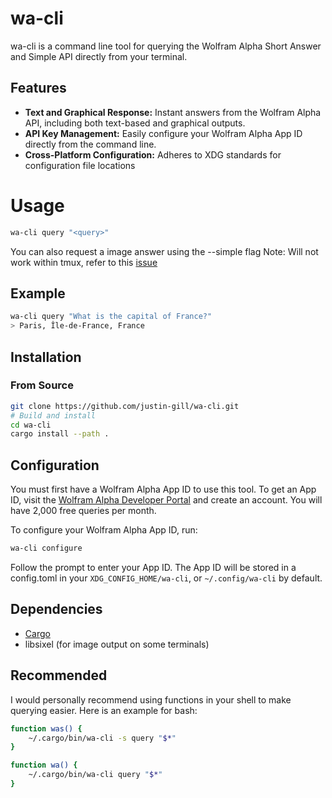 # wa-cli

wa-cli is a command line tool for querying the Wolfram Alpha Short Answer and Simple API directly from your terminal.

## Features

- **Text and Graphical Response:** Instant answers from the Wolfram Alpha API, including both text-based and graphical outputs.
- **API Key Management:** Easily configure your Wolfram Alpha App ID directly from the command line.
- **Cross-Platform Configuration:** Adheres to XDG standards for configuration file locations

# Usage
```bash
wa-cli query "<query>"
```

You can also request a image answer using the --simple flag
Note: Will not work within tmux, refer to this [issue](https://github.com/atanunq/viuer/issues/29)

## Example
```bash
wa-cli query "What is the capital of France?"
> Paris, Île-de-France, France
```

## Installation

### From Source
```bash
git clone https://github.com/justin-gill/wa-cli.git
# Build and install
cd wa-cli
cargo install --path .
```

## Configuration

You must first have a Wolfram Alpha App ID to use this tool.
To get an App ID, visit the [Wolfram Alpha Developer Portal](https://developer.wolframalpha.com/portal/myapps/index.html) and create an account. You will have 2,000 free queries per month.

To configure your Wolfram Alpha App ID, run:

```bash
wa-cli configure
```

Follow the prompt to enter your App ID.
The App ID will be stored in a config.toml in your `XDG_CONFIG_HOME/wa-cli`, or `~/.config/wa-cli` by default.

## Dependencies
* [Cargo](https://doc.rust-lang.org/cargo/getting-started/installation.html)
* libsixel (for image output on some terminals)


## Recommended
I would personally recommend using functions in your shell to make querying easier. Here is an example for bash:
```bash
function was() {
    ~/.cargo/bin/wa-cli -s query "$*"
}

function wa() {
    ~/.cargo/bin/wa-cli query "$*"
}
```

